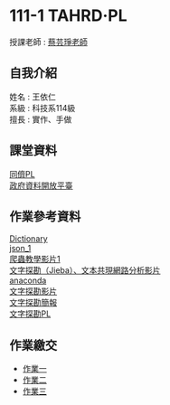 # 111-1 TAHRD·PL
授課老師 : [蔡芸琤老師](https://github.com/pecu)<br />

自我介紹
-------------
姓名 : 王依仁<br />
系級 : 科技系114級 <br />
擅長 : 實作、手做

課堂資料
-------------
[同儕PL](https://docs.google.com/spreadsheets/d/1hRIOovstwJst0SXgM_bogjYsrHLVZv4uVOkmYrgbql0/edit#gid=948403574) <br />
[政府資料開放平臺](https://data.gov.tw/datasets/search?p=1&size=10&s=dataset_view_times_desc&rct=283) <br />

作業參考資料
-------------
[Dictionary](https://medium.com/ccclub/ccclub-python-for-beginners-tutorial-533b8d8d96f3) <br />
[json_1](https://www.geeksforgeeks.org/read-json-file-using-python/) <br />
[爬蟲教學影片1](https://www.google.com/url?q=https://youtube.com/playlist?list%3DPLohb4k71XnPaQRTvKW4Uii1oq-JPGpwWF&sa=D&source=editors&ust=1667142506268295&usg=AOvVaw0QtHU7fexbpEtW6fEWY8St) <br />
[文字探勘（Jieba）、文本共現網路分析影片](https://www.youtube.com/watch?v=X2QsNvPkYbQ&list=PLZPupYHVv8XdjA45LMTdhw848NXxGqii9&index=15) <br />
[anaconda](https://anaconda.org/) <br />
[文字探勘影片](https://www.youtube.com/watch?v=HGPPoaBxyb0) <br />
[文字探勘簡報](https://docs.google.com/presentation/d/1WETNdsRlrjPu6Tdr7bqKW6re54l-thbCoaz60EV7eFo/edit?usp=sharing) <br />
[文字探勘PL](https://github.com/pecu/LawTech/tree/main/2021LawTech/Learning-Materials/C6_Python_%E6%96%87%E5%AD%97%E6%8E%A2%E5%8B%98) <br />

作業繳交
-------------
- [作業一](https://github.com/yiiiiijen/111-1-TAHRDPL/tree/main/0922) <br />
- [作業二](https://github.com/yiiiiijen/111-1-TAHRDPL/tree/main/1006) <br />
- [作業三](https://github.com/yiiiiijen/111-1-TAHRDPL/blob/main/1020/work3.ipynb) <br />
